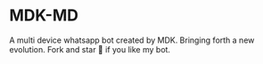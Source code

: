 # MDK-MD
A  multi device whatsapp bot created by MDK. Bringing forth a new evolution. Fork and star 🌟 if you like my bot.
